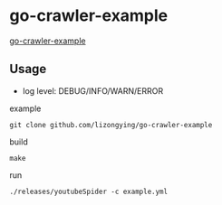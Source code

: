 # go-crawler-example

[go-crawler-example](https://github.com/lizongying/go-crawler-example)

## Usage

* log level: DEBUG/INFO/WARN/ERROR

example

```shell
git clone github.com/lizongying/go-crawler-example
```

build

```shell
make
```

run

```shell
./releases/youtubeSpider -c example.yml
```


